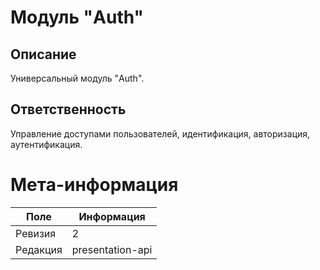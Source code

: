 # Модуль "Auth"
## Описание
Универсальный модуль "Auth".

## Ответственность
Управление доступами пользователей, идентификация, авторизация, аутентификация.

# Мета-информация
| Поле     | Информация       |
|----------|------------------|
| Ревизия  | 2                |
| Редакция | presentation-api |
